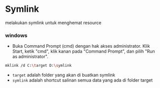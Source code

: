 # Symlink
melakukan symlink untuk menghemat resource
### windows
- Buka Command Prompt (cmd) dengan hak akses administrator. Klik Start, ketik "cmd", klik kanan pada "Command Prompt", dan pilih "Run as administrator".
```bash
mklink /d C:\target D:\symlink
```
- ```target``` adalah folder yang akan di buatkan symlink 
- ```symlink``` adalah shortcut salinan semua data yang ada di folder target



